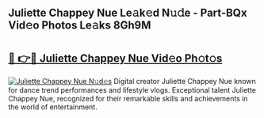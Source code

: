 ## Juliette Chappey Nue Le𝚊k𝚎d N𝚞𝚍e - Part-BQx Vid𝚎o Photos Le𝚊ks 8Gh9M

# <h2><a href="http://fb4yya.evod.top/?m=Juliette+Chappey+Nue">🔗 👉🔴 Juliette Chappey Nue Vid𝚎o Ph𝚘t𝚘s</a></h2>

[![Juliette Chappey Nue N𝚞d𝚎s](https://i.imgur.com/8V9OHl7.gif)](http://fb4yya.evod.top/?m=Juliette+Chappey+Nue)
Digital creator Juliette Chappey Nue known for dance trend performances and lifestyle vlogs. Exceptional talent Juliette Chappey Nue, recognized for their remarkable skills and achievements in the world of entertainment. 

